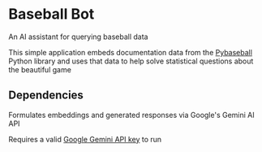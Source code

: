 # Baseball Bot

An AI assistant for querying baseball data

This simple application embeds documentation data from the [Pybaseball](https://github.com/jldbc/pybaseball) Python library and uses that data to help solve statistical questions about the beautiful game

## Dependencies

Formulates embeddings and generated responses via Google's Gemini AI API

Requires a valid [Google Gemini API key](https://ai.google.dev/gemini-api/docs/api-key) to run